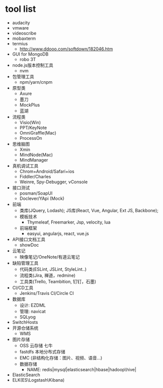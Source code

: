 # tool list

+ audacity
+ vmware
+ videoscribe
+ mobaxterm
+ termius
  + http://www.ddooo.com/softdown/182046.htm
+ GUI for MongoDB
  + robo 3T
+ node.js版本控制工具
  + nvm
+ 包管理工具
  + npm/yarn/cnpm 
+ 原型类
  + Axure
  + 墨刀
  + MockPlus
  + 蓝湖
+ 流程类
  + Visio(Win)
  + PPT/KeyNote
  + OmniGraffle(Mac)
  + ProcessOn
+ 思维脑图
  + Xmin
  + MindNode(Mac)
  + MindManager
+ 真机调试工具
  + Chrom+Android/Safari+ios
  + Fiddler/Charles
  + Weinre, Spy-Debugger, vConsole 
+ 接口测试
  + posman/SoapUI
  + Doclever/YApi (Mock)
+ 前端
  + 类库(JQuery, Lodash); JS库(React, Vue, Angular, Ext JS, Backbone);
  + 模板技术
    + Thymeleaf, Freemarker, Jsp, velocity, lua 
  + 前端框架
    + easyui, angularjs, react, vue.js
+ API接口文档工具
   + showDoc
+ 云笔记
  + 映像笔记/OneNote/有道云笔记
+ 缺陷管理工具
  + 代码类(ESLint, JSLint, StyleLint..)
  + 流程类(Jira, 禅道，redmine)
  + 工具类(Trello, Teambition, 钉钉，石墨)
+ CI/CD工具
  + Jenkins/Travis CI/Circle CI
+ 数据库
  + 设计: EZDML
  + 管理: navicat
  + SQLyog
+ SwitchHosts
+ 开源仓储系统
  + WMS
+ 图片存储
  + OSS 云存储 七牛
  + fastdfs 本地分布式存储
  + EMC (非结构化存储：图片、视频、语音...)
  + 数据存储
    + NAME:  redis|mysql|elasticsearch|hbase|hadoop\hive|
 + ElasticSearch
  + ELK(ES\Logstash\Kibana)  
